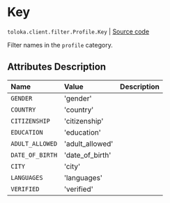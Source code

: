 # Key
`toloka.client.filter.Profile.Key` | [Source code](https://github.com/Toloka/toloka-kit/blob/v1.2.0/src/client/filter.py#L182)

Filter names in the `profile` category.

## Attributes Description

| Name | Value | Description |
| :------| :-----------| :----------| 
`GENDER`|'gender'|
`COUNTRY`|'country'|
`CITIZENSHIP`|'citizenship'|
`EDUCATION`|'education'|
`ADULT_ALLOWED`|'adult_allowed'|
`DATE_OF_BIRTH`|'date_of_birth'|
`CITY`|'city'|
`LANGUAGES`|'languages'|
`VERIFIED`|'verified'|
